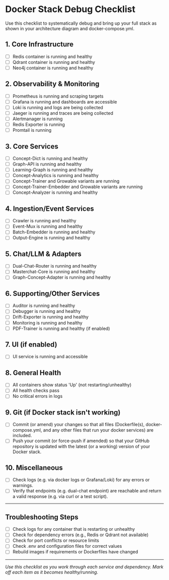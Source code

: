 # Docker Stack Debug Checklist

Use this checklist to systematically debug and bring up your full stack as shown in your architecture diagram and docker-compose.yml.

## 1. Core Infrastructure
- [ ] Redis container is running and healthy
- [ ] Qdrant container is running and healthy
- [ ] Neo4j container is running and healthy

## 2. Observability & Monitoring
- [ ] Prometheus is running and scraping targets
- [ ] Grafana is running and dashboards are accessible
- [ ] Loki is running and logs are being collected
- [ ] Jaeger is running and traces are being collected
- [ ] Alertmanager is running
- [ ] Redis Exporter is running
- [ ] Promtail is running

## 3. Core Services
- [ ] Concept-Dict is running and healthy
- [ ] Graph-API is running and healthy
- [ ] Learning-Graph is running and healthy
- [ ] Concept-Analytics is running and healthy
- [ ] Concept-Trainer and Growable variants are running
- [ ] Concept-Trainer-Embedder and Growable variants are running
- [ ] Concept-Analyzer is running and healthy

## 4. Ingestion/Event Services
- [ ] Crawler is running and healthy
- [ ] Event-Mux is running and healthy
- [ ] Batch-Embedder is running and healthy
- [ ] Output-Engine is running and healthy

## 5. Chat/LLM & Adapters
- [ ] Dual-Chat-Router is running and healthy
- [ ] Masterchat-Core is running and healthy
- [ ] Graph-Concept-Adapter is running and healthy

## 6. Supporting/Other Services
- [ ] Auditor is running and healthy
- [ ] Debugger is running and healthy
- [ ] Drift-Exporter is running and healthy
- [ ] Monitoring is running and healthy
- [ ] PDF-Trainer is running and healthy (if enabled)

## 7. UI (if enabled)
- [ ] UI service is running and accessible

## 8. General Health
- [ ] All containers show status 'Up' (not restarting/unhealthy)
- [ ] All health checks pass
- [ ] No critical errors in logs

## 9. Git (if Docker stack isn't working)
- [ ] Commit (or amend) your changes so that all files (Dockerfile(s), docker-compose.yml, and any other files that run your docker services) are included.
- [ ] Push your commit (or force-push if amended) so that your GitHub repository is updated with the latest (or a working) version of your Docker stack.

## 10. Miscellaneous
- [ ] Check logs (e.g. via docker logs or Grafana/Loki) for any errors or warnings.
- [ ] Verify that endpoints (e.g. dual-chat endpoint) are reachable and return a valid response (e.g. via curl or a test script).

---

## Troubleshooting Steps
- [ ] Check logs for any container that is restarting or unhealthy
- [ ] Check for dependency errors (e.g., Redis or Qdrant not available)
- [ ] Check for port conflicts or resource limits
- [ ] Check .env and configuration files for correct values
- [ ] Rebuild images if requirements or Dockerfiles have changed

---

_Use this checklist as you work through each service and dependency. Mark off each item as it becomes healthy/running._ 